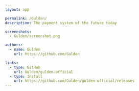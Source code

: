 ```yaml
---
layout: app

permalink: /Gulden/
description: The payment system of the future today

screenshots:
  - Gulden/screenshot.png

authors:
  - name: Gulden
    url: https://github.com/Gulden

links:
  - type: GitHub
    url: Gulden/gulden-official
  - type: Install
    url: https://github.com/Gulden/gulden-official/releases
---
```

